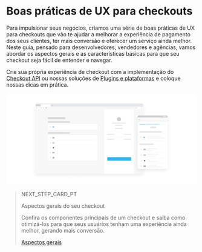 # Boas práticas de UX para checkouts

Para impulsionar seus negócios, criamos uma série de boas práticas de UX para checkouts que vão te ajudar a melhorar a experiência de pagamento dos seus clientes, ter mais conversão e oferecer um serviço ainda melhor. Neste guia, pensado para desenvolvedores, vendedores e agências, vamos abordar os aspectos gerais e as características básicas para que seu checkout seja fácil de entender e navegar.

Crie sua própria experiência de checkout com a implementação do [Checkout API](https://www.mercadopago[FAKER][URL][DOMAIN]/developers/pt/guides/online-payments/checkout-api/introduction) ou nossas soluções de [Plugins e plataformas](https://www.mercadopago[FAKER][URL][DOMAIN]/developers/pt/guides/plugins) e coloque nossas dicas em prática. 

![en best practices introduction](/images/best-practices-guide/PortIntroduccionBuenasPracticas.png)

> NEXT_STEP_CARD_PT
>
> Aspectos gerais do seu checkout
>
> Confira os componentes principais de um checkout e saiba como otimizá-los para que seus usuários tenham uma experiência ainda melhor, gerando mais conversão.
>
> [Aspectos gerais](https://www.mercadopago[FAKER][URL][DOMAIN]/developers/pt/guides/resources/best-practices-guide/optimized-experience)
